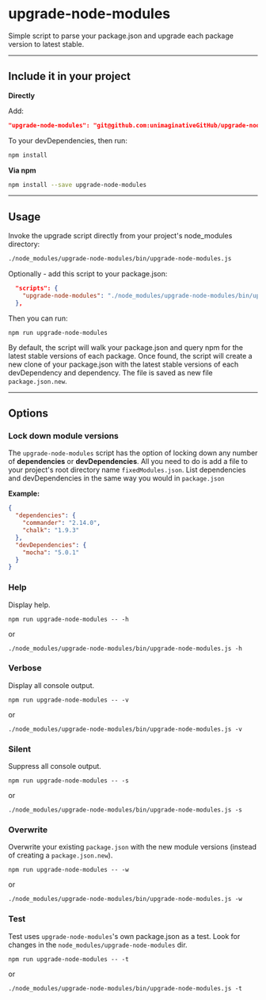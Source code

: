 # upgrade-node-modules
Simple script to parse your package.json and upgrade each package version to latest stable.

---

## Include it in your project
**Directly**

Add:
```json
"upgrade-node-modules": "git@github.com:unimaginativeGitHub/upgrade-node-modules.git#v1.0.0"
```
To your devDependencies, then run:
```bash
npm install
```

**Via npm**
```bash
npm install --save upgrade-node-modules
```

---

## Usage
Invoke the upgrade script directly from your project's node_modules directory:
```bash
./node_modules/upgrade-node-modules/bin/upgrade-node-modules.js
```

Optionally - add this script to your package.json:
```json
  "scripts": {
    "upgrade-node-modules": "./node_modules/upgrade-node-modules/bin/upgrade-node-modules.js",
  },
```

Then you can run:
```
npm run upgrade-node-modules
```

By default, the script will walk your package.json and query npm for the latest stable versions of each package. Once found, the script will create a new clone of your package.json with the latest stable versions of each devDependency and dependency. The file is saved as new file `package.json.new`.

---

## Options

### Lock down module versions

The `upgrade-node-modules` script has the option of locking down any number of **dependencies** or **devDependencies**. All you need to do is add a file to your project's root directory name `fixedModules.json`. List dependencies and devDependencies in the same way you would in `package.json`

**Example:**
```json
{
  "dependencies": {
    "commander": "2.14.0",
    "chalk": "1.9.3"
  },
  "devDependencies": {
    "mocha": "5.0.1"
  }
}
```

### Help
Display help.
```
npm run upgrade-node-modules -- -h
```
or
```
./node_modules/upgrade-node-modules/bin/upgrade-node-modules.js -h
```

### Verbose
Display all console output.
```
npm run upgrade-node-modules -- -v
```
or
```
./node_modules/upgrade-node-modules/bin/upgrade-node-modules.js -v
```

### Silent
Suppress all console output.
```
npm run upgrade-node-modules -- -s
```
or
```
./node_modules/upgrade-node-modules/bin/upgrade-node-modules.js -s
```

### Overwrite
Overwrite your existing `package.json` with the new module versions (instead of creating a `package.json.new`).
```
npm run upgrade-node-modules -- -w
```
or
```
./node_modules/upgrade-node-modules/bin/upgrade-node-modules.js -w
```

### Test
Test uses `upgrade-node-modules`'s own package.json as a test. Look for changes in the `node_modules/upgrade-node-modules` dir.
```
npm run upgrade-node-modules -- -t
```
or
```
./node_modules/upgrade-node-modules/bin/upgrade-node-modules.js -t
```
